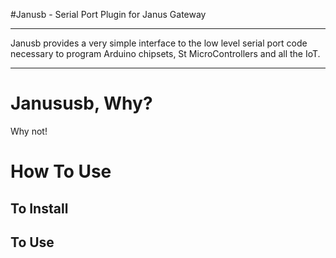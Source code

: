 #Janusb - Serial Port Plugin for Janus Gateway

*****

Janusb provides a very simple interface to the low level serial port code necessary to program Arduino chipsets, St MicroControllers and all the IoT.

*****


Janususb, Why?
================
Why not! 


How To Use
==========


To Install
----------

To Use
------


